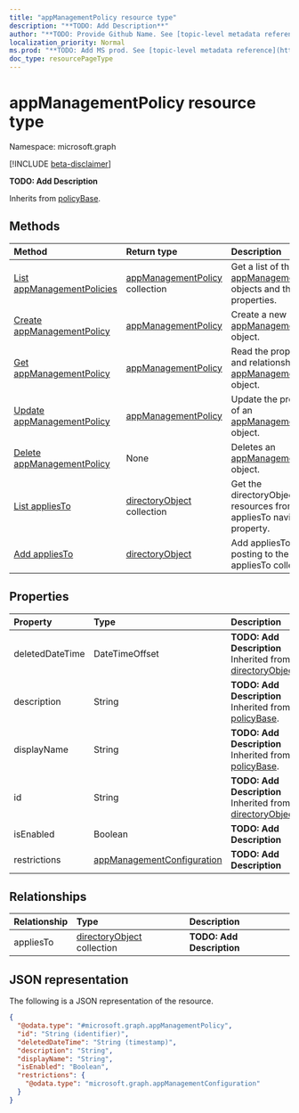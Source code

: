 ```yaml
---
title: "appManagementPolicy resource type"
description: "**TODO: Add Description**"
author: "**TODO: Provide Github Name. See [topic-level metadata reference](https://msgo.azurewebsites.net/add/document/guidelines/metadata.html#topic-level-metadata)**"
localization_priority: Normal
ms.prod: "**TODO: Add MS prod. See [topic-level metadata reference](https://msgo.azurewebsites.net/add/document/guidelines/metadata.html#topic-level-metadata)**"
doc_type: resourcePageType
---
```


# appManagementPolicy resource type

Namespace: microsoft.graph

[!INCLUDE [beta-disclaimer](../../includes/beta-disclaimer.md)]

**TODO: Add Description**


Inherits from [policyBase](../resources/policybase.md).

## Methods
|Method|Return type|Description|
|:---|:---|:---|
|[List appManagementPolicies](../api/appmanagementpolicy-list.md)|[appManagementPolicy](../resources/appmanagementpolicy.md) collection|Get a list of the [appManagementPolicy](../resources/appmanagementpolicy.md) objects and their properties.|
|[Create appManagementPolicy](../api/appmanagementpolicy-create.md)|[appManagementPolicy](../resources/appmanagementpolicy.md)|Create a new [appManagementPolicy](../resources/appmanagementpolicy.md) object.|
|[Get appManagementPolicy](../api/appmanagementpolicy-get.md)|[appManagementPolicy](../resources/appmanagementpolicy.md)|Read the properties and relationships of an [appManagementPolicy](../resources/appmanagementpolicy.md) object.|
|[Update appManagementPolicy](../api/appmanagementpolicy-update.md)|[appManagementPolicy](../resources/appmanagementpolicy.md)|Update the properties of an [appManagementPolicy](../resources/appmanagementpolicy.md) object.|
|[Delete appManagementPolicy](../api/appmanagementpolicy-delete.md)|None|Deletes an [appManagementPolicy](../resources/appmanagementpolicy.md) object.|
|[List appliesTo](../api/appmanagementpolicy-list-appliesto.md)|[directoryObject](../resources/directoryobject.md) collection|Get the directoryObject resources from the appliesTo navigation property.|
|[Add appliesTo](../api/appmanagementpolicy-post-appliesto.md)|[directoryObject](../resources/directoryobject.md)|Add appliesTo by posting to the appliesTo collection.|

## Properties
|Property|Type|Description|
|:---|:---|:---|
|deletedDateTime|DateTimeOffset|**TODO: Add Description** Inherited from [directoryObject](../resources/directoryobject.md).|
|description|String|**TODO: Add Description** Inherited from [policyBase](../resources/policybase.md).|
|displayName|String|**TODO: Add Description** Inherited from [policyBase](../resources/policybase.md).|
|id|String|**TODO: Add Description** Inherited from [directoryObject](../resources/directoryobject.md).|
|isEnabled|Boolean|**TODO: Add Description**|
|restrictions|[appManagementConfiguration](../resources/appmanagementconfiguration.md)|**TODO: Add Description**|

## Relationships
|Relationship|Type|Description|
|:---|:---|:---|
|appliesTo|[directoryObject](../resources/directoryobject.md) collection|**TODO: Add Description**|

## JSON representation
The following is a JSON representation of the resource.
<!-- {
  "blockType": "resource",
  "keyProperty": "id",
  "@odata.type": "microsoft.graph.appManagementPolicy",
  "baseType": "Microsoft.DirectoryServices.policyBase",
  "openType": false
}
-->
``` json
{
  "@odata.type": "#microsoft.graph.appManagementPolicy",
  "id": "String (identifier)",
  "deletedDateTime": "String (timestamp)",
  "description": "String",
  "displayName": "String",
  "isEnabled": "Boolean",
  "restrictions": {
    "@odata.type": "microsoft.graph.appManagementConfiguration"
  }
}
```

